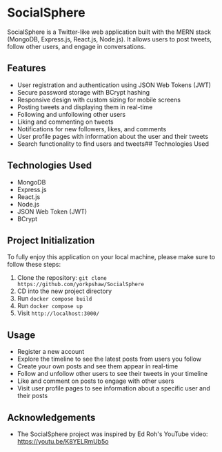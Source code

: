 # SocialSphere

SocialSphere is a Twitter-like web application built with the MERN stack (MongoDB, Express.js, React.js, Node.js). It allows users to post tweets, follow other users, and engage in conversations.

## Features

- User registration and authentication using JSON Web Tokens (JWT)
- Secure password storage with BCrypt hashing
- Responsive design with custom sizing for mobile screens
- Posting tweets and displaying them in real-time
- Following and unfollowing other users
- Liking and commenting on tweets
- Notifications for new followers, likes, and comments
- User profile pages with information about the user and their tweets
- Search functionality to find users and tweets## Technologies Used

## Technologies Used

- MongoDB
- Express.js
- React.js
- Node.js
- JSON Web Token (JWT)
- BCrypt

## Project Initialization

To fully enjoy this application on your local machine, please make sure to follow these steps:

1. Clone the repository: `git clone https://github.com/yorkpshaw/SocialSphere`
2. CD into the new project directory
3. Run `docker compose build`
4. Run `docker compose up`
5. Visit `http://localhost:3000/`

## Usage

- Register a new account
- Explore the timeline to see the latest posts from users you follow
- Create your own posts and see them appear in real-time
- Follow and unfollow other users to see their tweets in your timeline
- Like and comment on posts to engage with other users
- Visit user profile pages to see information about a specific user and their posts

## Acknowledgements
- The SocialSphere project was inspired by Ed Roh's YouTube video: https://youtu.be/K8YELRmUb5o
